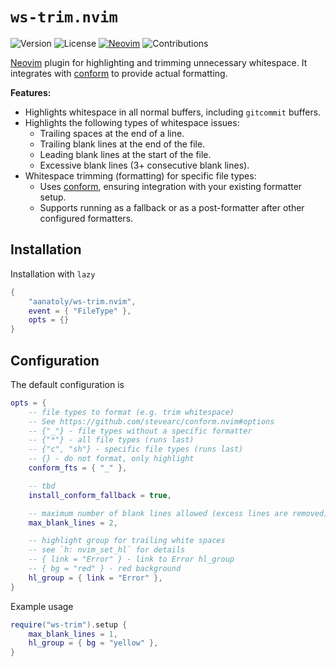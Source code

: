 # `ws-trim.nvim`


![Version](https://img.shields.io/github/v/tag/aanatoly/ws-trim.nvim.png)
![License](https://img.shields.io/github/license/aanatoly/ws-trim.nvim.png)
[![Neovim](https://img.shields.io/badge/NeoVim-0.10-blue.png?logo=neovim)][neovim]
![Contributions](https://img.shields.io/badge/Contributions-Welcome-brightgreen.png)

[Neovim][neovim] plugin for highlighting and trimming unnecessary whitespace.
It integrates with [conform][conform] to provide actual formatting.

**Features:**

- Highlights whitespace in all normal buffers, including `gitcommit` buffers.
- Highlights the following types of whitespace issues:
  - Trailing spaces at the end of a line.
  - Trailing blank lines at the end of the file.
  - Leading blank lines at the start of the file.
  - Excessive blank lines (3+ consecutive blank lines).
- Whitespace trimming (formatting) for specific file types:
  - Uses [conform][conform], ensuring integration with your existing formatter setup.
  - Supports running as a fallback or as a post-formatter after other configured formatters.

## Installation

Installation with `lazy`

```lua
{
    "aanatoly/ws-trim.nvim",
    event = { "FileType" },
    opts = {}
}
```

## Configuration

The default configuration is

```lua
opts = {
    -- file types to format (e.g. trim whitespace)
    -- See https://github.com/stevearc/conform.nvim#options
    -- {"_"} - file types without a specific formatter
    -- {"*"} - all file types (runs last)
    -- {"c", "sh"} - specific file types (runs last)
    -- {} - do not format, only highlight
    conform_fts = { "_" },

    -- tbd
    install_conform_fallback = true,

    -- maximum number of blank lines allowed (excess lines are removed)
    max_blank_lines = 2,

    -- highlight group for trailing white spaces
    -- see `h: nvim_set_hl` for details
    -- { link = "Error" } - link to Error hl_group
    -- { bg = "red" } - red background
    hl_group = { link = "Error" },
}
```

Example usage

```lua
require("ws-trim").setup {
    max_blank_lines = 1,
    hl_group = { bg = "yellow" },
}
```

[neovim]: https://neovim.io/
[conform]: https://github.com/stevearc/conform.nvim/
[conform-opts]: https://github.com/stevearc/conform.nvim#options
